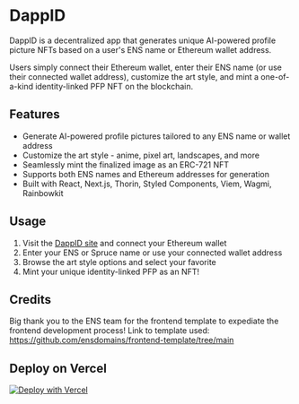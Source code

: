 # DappID

DappID is a decentralized app that generates unique AI-powered profile picture NFTs based on a user's ENS name or Ethereum wallet address.

Users simply connect their Ethereum wallet, enter their ENS name (or use their connected wallet address), customize the art style, and mint a one-of-a-kind identity-linked PFP NFT on the blockchain.

## Features

- Generate AI-powered profile pictures tailored to any ENS name or wallet address
- Customize the art style - anime, pixel art, landscapes, and more
- Seamlessly mint the finalized image as an ERC-721 NFT
- Supports both ENS names and Ethereum addresses for generation
- Built with React, Next.js, Thorin, Styled Components, Viem, Wagmi, Rainbowkit

## Usage

1. Visit the [DappID site](https://dappid.xyz) and connect your Ethereum wallet
2. Enter your ENS or Spruce name or use your connected wallet address
3. Browse the art style options and select your favorite
4. Mint your unique identity-linked PFP as an NFT!

## Credits

Big thank you to the ENS team for the frontend template to expediate the frontend development process!
Link to template used: https://github.com/ensdomains/frontend-template/tree/main


## Deploy on Vercel

[![Deploy with Vercel](https://vercel.com/button)](https://vercel.com/new/clone?repository-url=https%3A%2F%2Fgithub.com%2Fensdomains%2Ffrontend-template&env=NEXT_PUBLIC_WALLETCONNECT_ID&envDescription=API%20Keys%20needed%20for%20the%20applicatation.)
